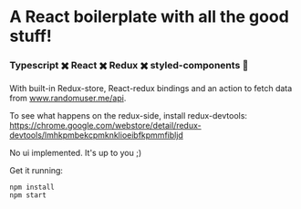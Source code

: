 # A React boilerplate with all the good stuff!

### Typescript ✖️ React ✖️ Redux ✖️ styled-components 💅 

With built-in Redux-store, React-redux bindings and an action to fetch data from www.randomuser.me/api.

To see what happens on the redux-side, install redux-devtools: https://chrome.google.com/webstore/detail/redux-devtools/lmhkpmbekcpmknklioeibfkpmmfibljd

No ui implemented. It's up to you ;)

Get it running:
```
npm install
npm start
```

